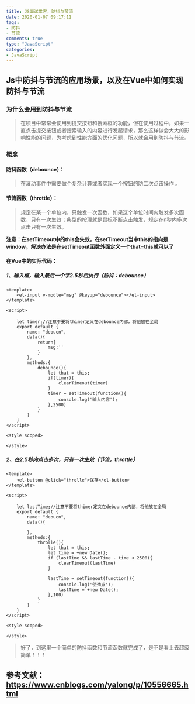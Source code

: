 ```yaml
---
title: JS面试常客，防抖与节流
date: 2020-01-07 09:17:11
tags:
- 防抖
- 节流
comments: true
type: "JavaScript"
categories:
- JavaScript
---
```

<!-- more -->
## Js中防抖与节流的应用场景，以及在Vue中如何实现防抖与节流

### 为什么会用到防抖与节流

> 在项目中常常会使用到提交按钮和搜索框的功能，但在使用过程中，如果一直点击提交按钮或者搜索输入的内容进行发起请求，那么这样做会大大的影响性能的问题，为考虑到性能方面的优化问题，所以就会用到防抖与节流。

### 概念

#### 防抖函数（debounce）：

>  在滚动事件中需要做个复杂计算或者实现一个按钮的防二次点击操作 。

#### 节流函数（throttle）：

> 规定在某一个单位内，只触发一次函数，如果这个单位时间内触发多次函数，只有一次生效；典型的按理就是鼠标不断点击触发，规定在n秒内多次点击只有一次生效。

**注意：在setTimeout中的this会失效，在setTimeout当中this的指向是window，解决办法是在setTimeout函数外面定义一个that=this就可以了**

#### 在Vue中的实际代码：

##### 1、输入框，输入最后一个字2.5秒后执行（防抖：debounce）

```vue
<template>
    <el-input v-modle="msg" @keyup="debounce"></el-input>
</template>

<script>

    let timer;//注意不要将thimer定义在debounce内部，将他放在全局
    export default {
        name: "deoucn",
        data(){
            return{
                msg:''
            }
        },
        methods:{
            debounce(){
                let that = this;
                if(timer){
                    clearTimeout(timer)
                }
                timer = setTimeout(function(){
                    console.log('输入内容');
                },2500)
            }
        }
    }
</script>

<style scoped>

</style>

```

##### 2、在2.5秒内点击多次，只有一次生效（节流，throttle）

```vue
<template>
    <el-button @click="throlle">保存</el-button>
</template>

<script>

    let lastTime;//注意不要将thimer定义在debounce内部，将他放在全局
    export default {
        name: "deoucn",
        data(){

        },
        methods:{
            throlle(){
                let that = this;
                let time = +new Date();
                if (lastTime && lastTime - time < 2500){
                    clearTimeout(lastTime)
                }

                lastTime = setTimeout(function(){
                    console.log('使劲点');
                    lastTime = +new Date();
                },100)
            }
        }
    }
</script>

<style scoped>

</style>

```

> 好了，到这里一个简单的防抖函数和节流函数就完成了，是不是看上去超级简单！！！



## 参考文献： https://www.cnblogs.com/yalong/p/10556665.html 


